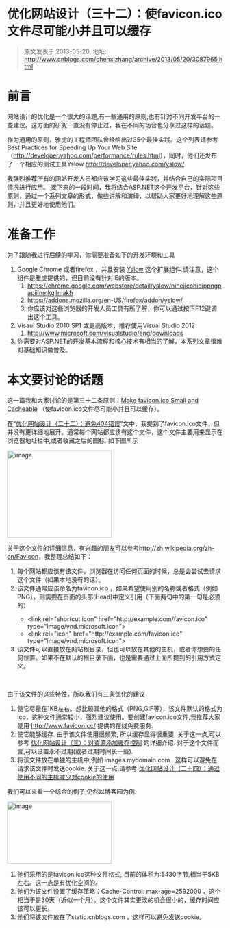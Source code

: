 # 优化网站设计（三十二）：使favicon.ico文件尽可能小并且可以缓存 
> 原文发表于 2013-05-20, 地址: http://www.cnblogs.com/chenxizhang/archive/2013/05/20/3087965.html 


<h1>前言</h1> <p>网站设计的优化是一个很大的话题,有一些通用的原则,也有针对不同开发平台的一些建议。这方面的研究一直没有停止过，我在不同的场合也分享过这样的话题。  <p>作为通用的原则，雅虎的工程师团队曾经给出过35个最佳实践。这个列表请参考<strong> </strong>Best Practices for Speeding Up Your Web Site&nbsp; （<a href="http://developer.yahoo.com/performance/rules.html">http://developer.yahoo.com/performance/rules.html</a>），同时，他们还发布了一个相应的测试工具Yslow <a href="http://developer.yahoo.com/yslow/">http://developer.yahoo.com/yslow/</a>  <p>我强烈推荐所有的网站开发人员都应该学习这些最佳实践，并结合自己的实际项目情况进行应用。 接下来的一段时间，我将结合ASP.NET这个开发平台，针对这些原则，通过一个系列文章的形式，做些讲解和演绎，以帮助大家更好地理解这些原则，并且更好地使用他们。  <h1>准备工作</h1> <p>为了跟随我进行后续的学习，你需要准备如下的开发环境和工具  <ol> <li>Google Chrome 或者firefox ，并且安装 <a href="http://yslow.org/ruleset-matrix/">Yslow</a> 这个扩展组件.请注意，这个组件是雅虎提供的，但目前没有针对IE的版本。  <ol> <li><a href="https://chrome.google.com/webstore/detail/yslow/ninejjcohidippngpapiilnmkgllmakh">https://chrome.google.com/webstore/detail/yslow/ninejjcohidippngpapiilnmkgllmakh</a>  <li><a href="https://addons.mozilla.org/en-US/firefox/addon/yslow/">https://addons.mozilla.org/en-US/firefox/addon/yslow/</a>  <li>你应该对这些浏览器的开发人员工具有所了解，你可以通过按下F12键调出这个工具。</li></ol> <li>Visaul Studio 2010 SP1 或更高版本，推荐使用Visual Studio 2012  <ol> <li><a href="http://www.microsoft.com/visualstudio/eng/downloads">http://www.microsoft.com/visualstudio/eng/downloads</a></li></ol> <li>你需要对ASP.NET的开发基本流程和核心技术有相当的了解，本系列文章很难对基础知识做普及。</li></ol> <h1>本文要讨论的话题</h1> <p>这一篇我和大家讨论的是第三十二条原则：<a href="http://developer.yahoo.com/performance/rules.html#favicon">Make favicon.ico Small and Cacheable</a> （使favicon.ico文件尽可能小并且可以缓存）。  <p>在“<a href="http://www.cnblogs.com/chenxizhang/archive/2013/05/17/3084052.html">优化网站设计（二十二）：避免404错误</a>”文中，我提到了favicon.ico文件，但并没有更详细地展开。通常每个网站都应该有这个文件，这个文件主要用来显示在浏览器地址栏中,或者收藏之后的图标. 如下图所示  <p><a href="http://images.cnitblog.com/blog/9072/201305/20073738-5f39245ee7d944d1a194ff9614abc164.png"><img title="image" border="0" alt="image" src="http://images.cnitblog.com/blog/9072/201305/20073744-a6c59230d81d4fe086e61d5fb88e57d1.png" width="244" height="203"></a>  <p>关于这个文件的详细信息，有兴趣的朋友可以参考<a href="http://zh.wikipedia.org/zh-cn/Favicon">http://zh.wikipedia.org/zh-cn/Favicon</a>，我整理总结如下： <ol> <li>每个网站都应该有该文件，浏览器在访问任何页面的时候，总是会尝试去请求这个文件（如果本地没有的话）。</li> <li>该文件通常应该命名为favicon.ico ，如果希望使用别的名称或者格式（例如PNG），则需要在页面的头部(Head)中定义引用（下面两句中的第一句是必须的）</li> <ul> <li>&lt;link rel="shortcut icon" href="http://example.com/favicon.ico" type="image/vnd.microsoft.icon"&gt;</li> <li>&lt;link rel="icon" href="http://example.com/favicon.ico" type="image/vnd.microsoft.icon"&gt;</li></ul> <li>该文件可以直接放在网站根目录，但也可以放在其他的主机，或者你想要的任何位置。如果不在默认的根目录下面，也是需要通过上面所提到的引用方式定义。</li></ol> <p>&nbsp;</p> <p>由于该文件的这些特性，所以我们有三条优化的建议</p> <ol> <li>使它尽量在1KB左右。想比较其他的格式（PNG,GIF等），该文件默认的格式为ico，这种文件通常较小，强烈建议使用。要创建favicon.ico文件,我推荐大家使用 <a href="http://www.favicon.cc/">http://www.favicon.cc/</a> 提供的在线免费服务.</li> <li>使它能够缓存. 由于该文件使用很频繁, 所以缓存显得很重要. 关于这一点,可以参考 <a href="http://www.cnblogs.com/chenxizhang/archive/2013/04/30/3052440.html">优化网站设计（三）：对资源添加缓存控制</a> 的详细介绍. 对于这个文件而言,可以设置永不过期(或者过期时间长一些).</li> <li>将该文件放在单独的主机中,例如 images.mydomain.com . 这样可以避免在请求该文件时发送cookie. 关于这一点,请参考 <a href="http://www.cnblogs.com/chenxizhang/archive/2013/05/19/3086514.html">优化网站设计（二十四）：通过使用不同的主机减少对cookie的使用</a></li></ol> <p>我们可以来看一个综合的例子,仍然以博客园为例.</p> <p><a href="http://images.cnitblog.com/blog/9072/201305/20074115-5763fb63079f4b73b032775b0df7e698.png"><img title="image" border="0" alt="image" src="http://images.cnitblog.com/blog/9072/201305/20074120-fb38a0db89654bf2a2cfdae8d6a189ba.png" width="244" height="145"></a></p> <ol> <li>他们采用的是favicon.ico这种文件格式, 目前的体积为:5430字节,相当于5KB左右。这一点是有优化空间的。</li> <li>他们为该文件设置了缓存策略：Cache-Control: max-age=2592000 ，这个相当于是30天（近似一个月）。这个文件其实更改的机会很小的，缓存时间应该可以更长。</li> <li>他们将该文件放在了static.cnblogs.com ，这样可以避免发送cookie。</li></ol>